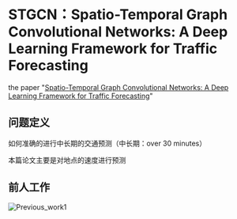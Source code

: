 # STGCN：Spatio-Temporal Graph Convolutional Networks: A Deep Learning Framework for Traffic Forecasting

the paper "[Spatio-Temporal Graph Convolutional Networks: A Deep Learning Framework for Traffic Forecasting](https://arxiv.org/pdf/1709.04875.pdf)"

## 问题定义

如何准确的进行中长期的交通预测（中长期：over 30 minutes）

本篇论文主要是对地点的速度进行预测

## 前人工作

![Previous_work1]("./images/Previous_work1.jepg")